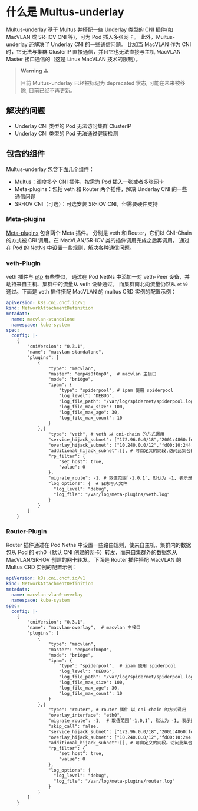 # 什么是 Multus-underlay

Multus-underlay 基于 Multus 并搭配一些 Underlay 类型的 CNI 插件(如 MacVLAN 或 SR-IOV CNI 等)，可为 Pod 插入多张网卡。
此外，Multus-underlay 还解决了 Underlay CNI 的一些通信问题。
比如当 MacVLAN 作为 CNI 时，它无法与集群 ClusterIP 直接通信，并且它也无法直接与主机 MacVLAN Master 接口通信的（这是 Linux MacVLAN 技术的限制）。

> **Warning ⚠️**
>
> 目前 Multus-underlay 已经被标记为 deprecated 状态, 可能在未来被移除, 目前已经不再更新。

## 解决的问题

- Underlay CNI 类型的 Pod 无法访问集群 ClusterIP
- Underlay CNI 类型的 Pod 无法通过健康检测

## 包含的组件

Multus-underlay 包含下面几个组件：

- Multus：调度多个 CNI 插件，按需为 Pod 插入一张或者多张网卡
- Meta-plugins：包括 veth 和 Router 两个插件，解决 Underlay CNI 的一些通信问题
- SR-IOV CNI（可选）：可选安装 SR-IOV CNI，但需要硬件支持

### Meta-plugins

[Meta-plugins](https://github.com/spidernet-io/cni-plugins) 包含两个 Meta 插件。
分别是 veth 和 Router，它们以 CNI-Chain 的方式被 CRI 调用。在 MacVLAN/SR-IOV 类的插件调用完成之后再调用，
通过在 Pod 的 NetNs 中设置一些规则，解决各种通信问题。

### veth-Plugin

veth 插件与 [ptp](https://github.com/containernetworking/plugins/tree/main/plugins/main/ptp) 有些类似，
通过在 Pod NetNs 中添加一对 veth-Peer 设备，并劫持来自主机、集群中的流量从 veth 设备通过。
而集群南北向流量仍然从 `eth0` 通过。下面是 veth 插件搭配 MacVLAN 的 multus CRD 实例的配置示例：

```yaml
apiVersion: k8s.cni.cncf.io/v1
kind: NetworkAttachmentDefinition
metadata:
  name: macvlan-standalone
  namespace: kube-system
spec:
  config: |-
    {
        "cniVersion": "0.3.1",
        "name": "macvlan-standalone",
        "plugins": [
            {
                "type": "macvlan",
                "master": "enp4s0f0np0",  # macvlan 主接口
                "mode": "bridge",
                "ipam": {
                    "type": "spiderpool", # ipam 使用 spiderpool
                    "log_level": "DEBUG",
                    "log_file_path": "/var/log/spidernet/spiderpool.log",
                    "log_file_max_size": 100,
                    "log_file_max_age": 30,
                    "log_file_max_count": 10
                }
            },{
                "type": "veth", # veth 以 cni-chain 的方式调用
                "service_hijack_subnet": ["172.96.0.0/18","2001:4860:fd00::/108"], # 集群 service的网段, 包括 IPv4 和 IPv6
                "overlay_hijack_subnet": ["10.240.0.0/12","fd00:10:244::/96"],  # 集群 pod 的网段集合
                "additional_hijack_subnet":[], # 可自定义的网段,访问此集合的网段的数据包将会先从 veth 设备送往主机, 再由主机进行转发。
                "rp_filter": {  
                    "set_host": true,
                    "value": 0
                },
                "migrate_route": -1, # 取值范围`-1,0,1`, 默认为 -1, 表示是否将新增网卡的默认路由移动到一个新的 route table中去。-1 表示通过网卡名自动迁移(eth0 < net1 < net2)，0 为不迁移，-1表示强制迁移。
                "log_options": {  # 日志写入文件
                  "log_level": "debug",
                  "log_file": "/var/log/meta-plugins/veth.log"
                }
            }
        ]
    }
```

### Router-Plugin

Router 插件通过在 Pod Netns 中设置一些路由规则，使来自主机、集群内的数据包从 Pod 的 eth0（默认 CNI 创建的网卡）转发，而来自集群外的数据包从 MacVLAN/SR-IOV 创建的网卡转发。
下面是 Router 插件搭配 MacVLAN 的 Multus CRD 实例的配置示例：

```yaml
apiVersion: k8s.cni.cncf.io/v1
kind: NetworkAttachmentDefinition
metadata:
  name: macvlan-vlan0-overlay 
  namespace: kube-system
spec:
  config: |-
    {
        "cniVersion": "0.3.1",
        "name": "macvlan-overlay",  # macvlan 主接口
        "plugins": [
            {
                "type": "macvlan",
                "master": "enp4s0f0np0", 
                "mode": "bridge",
                "ipam": {
                    "type": "spiderpool",  # ipam 使用 spiderpool
                    "log_level": "DEBUG",
                    "log_file_path": "/var/log/spidernet/spiderpool.log",
                    "log_file_max_size": 100,
                    "log_file_max_age": 30,
                    "log_file_max_count": 10
                }
            },{
                "type": "router", # router 插件 以 cni-chain 的方式调用
                "overlay_interface": "eth0",
                "migrate_route": -1,  # 取值范围`-1,0,1`, 默认为 -1, 表示是否将新增网卡的默认路由移动到一个新的 route table 中去。-1 表示通过网卡名自动迁移(eth0 < net1 < net2)，0 为不迁移，1 表示强制迁移。
                "skip_call": false,
                "service_hijack_subnet": ["172.96.0.0/18","2001:4860:fd00::/108"], # 集群 service的网段, 包括 IPv4 和 IPv6
                "overlay_hijack_subnet": ["10.240.0.0/12","fd00:10:244::/96"],  # 集群 pod 的网段集合
                "additional_hijack_subnet":[], # 可自定义的网段。访问此集合的网段的数据包将会先从 eth0 设备送往主机, 再由主机进行转发。
                "rp_filter": {
                    "set_host": true,
                    "value": 0
                },
                "log_options": {
                  "log_level": "debug",
                  "log_file": "/var/log/meta-plugins/router.log"
                }
            }
        ]
    }
```
